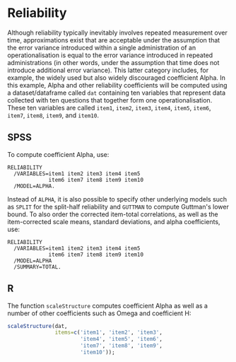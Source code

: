 # Reliability

Although reliability typically inevitably involves repeated measurement over time, approximations exist that are acceptable under the assumption that the error variance introduced within a single administration of an operationalisation is equal to the error variance introduced in repeated administrations (in other words, under the assumption that time does not introduce additional error variance). This latter category includes, for example, the widely used but also widely discouraged coefficient Alpha. In this example, Alpha and other reliability coefficients will be computed using a dataset/dataframe called `dat` containing ten variables that represent data collected with ten questions that together form one operationalisation. These ten variables are called `item1`, `item2`, `item3`, `item4`, `item5`, `item6`, `item7`, `item8`, `item9`, and `item10`.

## SPSS

To compute coefficient Alpha, use:

```
RELIABILITY
  /VARIABLES=item1 item2 item3 item4 item5
             item6 item7 item8 item9 item10
  /MODEL=ALPHA.
```

Instead of `ALPHA`, it is also possible to specify other underlying models such as `SPLIT` for the split-half reliability and `GUTTMAN` to compute Guttman's lower bound. To also order the corrected item-total correlations, as well as the item-corrected scale means, standard deviations, and alpha coefficients, use:

```
RELIABILITY
  /VARIABLES=item1 item2 item3 item4 item5
             item6 item7 item8 item9 item10
  /MODEL=ALPHA
  /SUMMARY=TOTAL.
```

## R

The function `scaleStructure` computes coefficient Alpha as well as a number of other coefficients such as Omega and coefficient H:

```r
scaleStructure(dat,
               items=c('item1', 'item2', 'item3',
                       'item4', 'item5', 'item6',
                       'item7', 'item8', 'item9',
                       'item10'));
```
